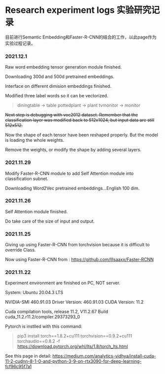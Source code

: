 # Research experiment logs 实验研究记录
目前进行Semantic Embedding和Faster-R-CNN的结合的工作，以此page作为实验过程记录。

### 2021.12.1

Raw word embedding tensor generation module finished.

Downloading 300d and 500d pretrained embeddings.

Interface on different dimision embeddings finished.

Modified three label words so it can be vectorized.

>diningtable -> table
>pottedplant -> plant
>tvmonitor -> monitor

~~Next step is debugging with voc2012 dataset. Remember that the classification layer was modified back to 512x1024, but input data are still 512x512.~~

Now the shape of each tensor have been reshaped properly. But the model is loading the whole weights.

Remove the weights, or modify the shape by adding several layers.


### 2021.11.29

Modify Faster-R-CNN module to add Self Attention module into classification subnet.

Downloading Word2Vec pretrained embeddings...English 100 dim.

### 2021.11.26

Self Attention module finished.

Do take care of the size of input and output.


### 2021.11.25

Giving up using Faster-R-CNN from torchvision because it is difficult to override Class.

Now using Faster-R-CNN from : https://github.com/lllsaaxx/Faster-RCNN

### 2021.11.22

Experiment environment are finished on PC, NOT server.

System: Ubuntu 20.04.3 LTS

NVIDIA-SMI 460.91.03    Driver Version: 460.91.03    CUDA Version: 11.2

Cuda compilation tools, release 11.2, V11.2.67   Build cuda_11.2.r11.2/compiler.29373293_0

Pytorch is instlled with this command:
>pip3 install torch==1.8.2+cu111 torchvision==0.9.2+cu111 torchaudio==0.8.2 -f https://download.pytorch.org/whl/lts/1.8/torch_lts.html

See this page in detail: https://medium.com/analytics-vidhya/install-cuda-11-2-cudnn-8-1-0-and-python-3-9-on-rtx3090-for-deep-learning-fcf96c95f7a1
